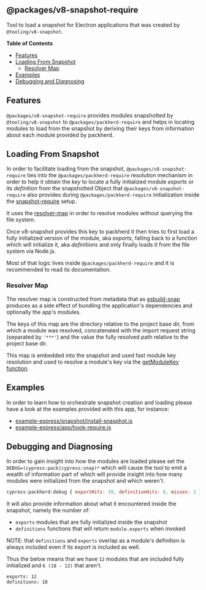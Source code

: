 ## @packages/v8-snapshot-require

Tool to load a snapshot for Electron applications that was created by `@tooling/v8-snapshot`.

**Table of Contents**

- [Features](#features)
- [Loading From Snapshot](#loading-from-snapshot)
  - [Resolver Map](#resolver-map)
- [Examples](#examples)
- [Debugging and Diagnosing](#debugging-and-diagnosing)

## Features

`@packages/v8-snapshot-require` provides modules snapshotted by `@tooling/v8-snapshot` to `@packages/packherd-require`
and helps in locating modules to load from the snapshot by deriving their keys from information about each
module provided by packherd.

## Loading From Snapshot

In order to facilitate loading from the snapshot, `@packages/v8-snapshot-require` ties into the 
`@packages/packherd-require` resolution mechanism in order to help it obtain the _key_ to locate 
a fully initialized module _exports_ or its _definition_ from the snapshotted Object that
`@packages/v8-snapshot-require` also provides during `@packages/packherd-require` initialization 
inside the [snapshot-require][snapshot-require] setup.

It uses the [resolver-map][resolver-map] in order to resolve modules without querying the file
system.

Once v8-snapshot provides this key to packherd it then tries to first load a fully initialized
version of the module, aka _exports_, falling back to a function which will initialize it, aka
_definitions_ and only finally loads it from the file system via Node.js.

Most of that logic lives inside `@packages/packherd-require` and it is recommended to read its
documentation.

### Resolver Map

The resolver map is constructed from metadata that as [esbuild-snap][esbuild-snap] produces as
a side effect of bundling the application's dependencies and optionally the app's modules.

The keys of this map are the directory relative to the project base dir, from which a module
was resolved, concatenated with the import request string (separated by `'***'`) and the value
the fully resolved path relative to the project base dir.

This map is embedded into the snapshot and used fast module key resolution and used to resolve
a module's key via the [getModuleKey function][getModuleKey-code].

## Examples

In order to learn how to orchestrate snapshot creation and loading please have a look at the
examples provided with this app, for instance:

- [example-express/snapshot/install-snasphot.js](https://github.com/cypress-io/cypress/blob/bbabd12c9aae3d3eef0cb077d3e8628a53eea623/system-tests/projects/v8-snapshot/example-express/snapshot/install-snapshot.js)
- [example-express/app/hook-require.js](https://github.com/cypress-io/cypress/blob/bbabd12c9aae3d3eef0cb077d3e8628a53eea623/system-tests/projects/v8-snapshot/example-express/app/hook-require.js)

## Debugging and Diagnosing

In order to gain insight into how the modules are loaded please set the
`DEBUG=(cypress:pack|cypress:snap)*` which will cause the tool to emit a wealth of 
information part of which will provide insight into how many modules were initialized 
from the snapshot and which weren't.

```js
cypress:packherd:debug { exportHits: 20, definitionHits: 8, misses: 3 }
```

It will also provide information about what it encountered inside the snapshot, namely the
number of:

- `exports` modules that are fully initialized inside the snapshot
- `definitions` functions that will return `module.exports` when invoked

NOTE: that `definitions` and `exports` overlap as a module's definition is always included even
if its export is included as well.

Thus the below means that we have `12` modules that are included fully initialized and `6 (18 - 12)` that aren't.

```
exports: 12
definitions: 18
```

[getModuleKey-code]:https://github.com/cypress-io/cypress/blob/bbabd12c9aae3d3eef0cb077d3e8628a53eea623/packages/v8-snapshot-require/src/snapshot-require.ts#L45

[resolver-map]:https://github.com/cypress-io/cypress/blob/bbabd12c9aae3d3eef0cb077d3e8628a53eea623/tooling/v8-snapshot/src/snapshot-generator.ts#L126
[snapshot-require]:https://github.com/cypress-io/cypress/blob/bbabd12c9aae3d3eef0cb077d3e8628a53eea623/packages/v8-snapshot-require/src/snapshot-require.ts#L187

[esbuild-snap]:https://github.com/cypress-io/esbuild/tree/thlorenz/snap
